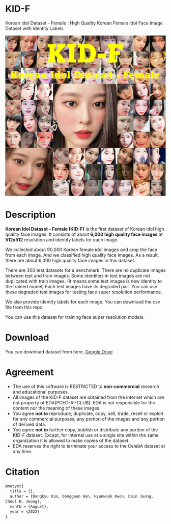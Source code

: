 # KID-F

Korean Idol Dataset - Female : High Quality Korean Female Idol Face Image Dataset with Identity Labels

![thumbnail](./resources/thumbnail.png)

# Description
**Korean Idol Dataset - Female (KID-F)** is the first dataset of Korean idol high quality face images. It consists of about **6,000 high quality face images** at **512x512** resolution and identity labels for each image.

We collected about 90,000 Korean female idol images and crop the face from each image. And we classified high quality face images. As a result, there are about 6,000 high quality face images in this dataset. 

There are 300 test datasets for a benchmark. There are no duplicate images between test and train images. Some identities in test images are not duplicated with train images. (It means some test images is new identity to the trained model) Each test images have its degraded pair. You can use these degraded test images for testing face super resolution performance. 

We also provide identity labels for each image. You can download the csv file from this repo.

You can use this dataset for training face super resolution models.

# Download
You can download dataset from here.
[Google Drive](https://drive.google.com/drive/folders/15RbdHeLymfKA_Xm96rIrGe4Dt5iCQ75E?usp=sharing)

# Agreement
- The use of this software is RESTRICTED to **non-commercial** research and educational purposes.
- All images of the KID-F dataset are obtained from the internet which are not property of EDA(PCEO-AI-CLUB). EDA is not responsible for the content nor the meaning of these images.
- You agree **not to** reproduce, duplicate, copy, sell, trade, resell or exploit for any commercial purposes, any portion of the images and any portion of derived data.
- You agree **not to** further copy, publish or distribute any portion of the KID-F dataset. Except, for internal use at a single site within the same organization it is allowed to make copies of the dataset.
- EDA reserves the right to terminate your access to the CelebA dataset at any time.

# Citation
```
@notyet{
  title = {},
  author = {Dongkyu Kim, Donggeon Han, Hyunwook Kwon, Dain Jeong, Cheol H. Jeong},
  month = {August},
  year = {2022}
}
```
